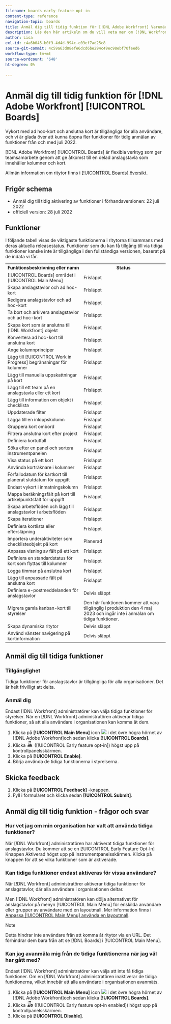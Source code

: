 ```yaml
---
filename: boards-early-feature-opt-in
content-type: reference
navigation-topic: boards
title: Anmäl dig till tidig funktion för [!DNL Adobe Workfront] Varumärkena
description: Läs den här artikeln om du vill veta mer om [!DNL Workfront Boards] tidig anmälan av funktioner.
author: Lisa
exl-id: c4a6b045-b0f3-4d4d-994c-c03ef7ad25c8
source-git-commit: 4c59a63d08efe6dcd6be294c49ec98ebf70feed6
workflow-type: tm+mt
source-wordcount: '648'
ht-degree: 0%

---
```


# Anmäl dig till tidig funktion för [!DNL Adobe Workfront] [!UICONTROL Boards]

Vykort med ad hoc-kort och anslutna kort är tillgängliga för alla användare, och vi är glada över att kunna öppna fler funktioner för tidig anmälan av funktioner från och med juli 2022.

[!DNL Adobe Workfront] [!UICONTROL Boards] är flexibla verktyg som ger teamsamarbete genom att ge åtkomst till en delad anslagstavla som innehåller kolumner och kort.

Allmän information om ritytor finns i [[!UICONTROL Boards] översikt](/help/quicksilver/agile/boards-overview.md).

## Frigör schema

* Anmäl dig till tidig aktivering av funktioner i förhandsversionen: 22 juli 2022
* officiell version: 28 juli 2022

## Funktioner

I följande tabell visas de viktigaste funktionerna i ritytorna tillsammans med deras aktuella releasestatus. Funktioner som du kan få tillgång till via tidiga funktioner kanske inte är tillgängliga i den fullständiga versionen, baserat på de indata vi får.

<table style="table-layout:auto"> 
 <tbody> 
  <tr> 
   <th><strong>Funktionsbeskrivning eller namn</strong></th>
   <th><strong>Status</strong></th> 
  </tr>
  <tr>
   <td>[!UICONTROL Boards] området i [!UICONTROL Main Menu]</td>
   <td>Frisläppt</td>
  </tr>
    <tr>
   <td>Skapa anslagstavlor och ad hoc-kort</td>
   <td>Frisläppt</td>
  </tr>
  <tr>
   <td>Redigera anslagstavlor och ad hoc-kort</td>
   <td>Frisläppt</td>
  </tr>
  <tr>
   <td>Ta bort och arkivera anslagstavlor och ad hoc-kort</td>
   <td>Frisläppt</td>
  </tr>
  <tr>
   <td>Skapa kort som är anslutna till [!DNL Workfront] objekt</td>
   <td>Frisläppt</td>
  </tr>
  <tr>
   <td>Konvertera ad hoc-kort till anslutna kort</td>
   <td>Frisläppt</td>
  </tr>
  <tr>
   <td>Ange kolumnprinciper</td>
   <td>Frisläppt</td>
  </tr>
  <tr>
   <td>Lägg till [!UICONTROL Work in Progress] begränsningar för kolumner</td>
   <td>Frisläppt</td>
  </tr>
  <tr>
   <td>Lägg till manuella uppskattningar på kort</td>
   <td>Frisläppt</td>
  </tr>
  <tr>
   <td>Lägg till ett team på en anslagstavla eller ett kort</td>
   <td>Frisläppt</td>
  </tr>
  <tr>
   <td>Lägg till information om objekt i checklista</td>
   <td>Frisläppt</td>
  </tr>
  <tr>
   <td>Uppdaterade filter</td>
   <td>Frisläppt</td>
  </tr>
  <tr>
   <td>Lägga till en inloppskolumn</td>
   <td>Frisläppt</td>
  </tr>
  <tr>
   <td>Gruppera kort ombord</td>
   <td>Frisläppt</td>
  </tr>
  <tr>
   <td>Filtrera anslutna kort efter projekt</td>
   <td>Frisläppt</td>
  </tr>
  <tr>
   <td>Definiera kortutfall</td>
   <td>Frisläppt</td>
  </tr>
  <tr>
   <td>Söka efter en panel och sortera instrumentpanelen</td>
   <td>Frisläppt</td>
  </tr>
  <tr>
   <td>Visa status på ett kort</td>
   <td>Frisläppt</td>
  </tr>
  <tr>
   <td>Använda korträknare i kolumner</td>
   <td>Frisläppt</td>
  </tr>
  <tr>
   <td>Förfallodatum för kartkort till planerat slutdatum för uppgift</td>
   <td>Frisläppt</td>
  </tr>
  <tr>
   <td>Endast vykort i inmatningskolumn</td>
   <td>Frisläppt</td>
  </tr>
  <tr>
   <td>Mappa beräkningsfält på kort till artikelpunktsfält för uppgift</td>
   <td>Frisläppt</td>
  </tr>
  <tr>
   <td>Skapa arbetsflöden och lägg till anslagstavlor i arbetsflöden</td>
   <td>Frisläppt</td>
  </tr>
  <tr>
   <td>Skapa iterationer</td>
   <td>Frisläppt</td>
  </tr>
  <tr>
   <td>Definiera kortlista eller eftersläpning</td>
   <td>Frisläppt</td>
  </tr>
  <tr>
   <td>Importera underaktiviteter som checklisteobjekt på kort</td>
   <td>Planerad</td>
  </tr>
  <tr>
   <td>Anpassa visning av fält på ett kort</td>
   <td>Frisläppt</td>
  </tr>  
  <tr>
   <td>Definiera en standardstatus för kort som flyttas till kolumner</td>
   <td>Frisläppt</td>
  </tr>
  <tr>
   <td>Logga timmar på anslutna kort</td>
   <td>Frisläppt</td>
  </tr>
  <tr>
   <td>Lägg till anpassade fält på anslutna kort</td>
   <td>Frisläppt</td>
  </tr>
  <tr>
   <td>Definiera e-postmeddelanden för anslagstavlor</td>
   <td>Delvis släppt</td>
  </tr>
  <tr>
   <td>Migrera gamla kanban-kort till styrelser</td>
   <td>Den här funktionen kommer att vara tillgänglig i produktion den 4 maj 2023 och ingår inte i anmälan om tidiga funktioner.</td>
  </tr>
  <tr>
   <td>Skapa dynamiska ritytor</td>
   <td>Delvis släppt</td>
  </tr>
  <tr>
   <td>Använd vänster navigering på kortinformation</td>
   <td>Delvis släppt</td>
  </tr>
 </tbody> 
</table>

## Anmäl dig till tidiga funktioner

### Tillgänglighet

Tidiga funktioner för anslagstavlor är tillgängliga för alla organisationer. Det är helt frivilligt att delta.

### Anmäl dig

Endast [!DNL Workfront] administratörer kan välja tidiga funktioner för styrelser. När en [!DNL Workfront] administratören aktiverar tidiga funktioner, så att alla användare i organisationen kan komma åt dem.

1. Klicka på **[!UICONTROL Main Menu]** icon ![](assets/main-menu-icon.png) i det övre högra hörnet av [!DNL Adobe Workfront]och sedan klicka **[!UICONTROL Boards]**.
1. Klicka ![Anmäl dig till tidig funktion](assets/early-feature-opt-in-not-enabled.png) ([!UICONTROL Early feature opt-in]) högst upp på kontrollpanelsskärmen.
1. Klicka på **[!UICONTROL Enable]**.
1. Börja använda de tidiga funktionerna i styrelserna.

## Skicka feedback

1. Klicka på **[!UICONTROL Feedback]** -knappen.
1. Fyll i formuläret och klicka sedan **[!UICONTROL Submit]**.

## Anmäl dig till tidig funktion - frågor och svar

### Hur vet jag om min organisation har valt att använda tidiga funktioner?

När [!DNL Workfront] administratören har aktiverat tidiga funktioner för anslagstavlor. Du kommer att se en [!UICONTROL Early Feature Opt-In] Knappen Aktiverad högst upp på instrumentpanelsskärmen. Klicka på knappen för att se vilka funktioner som är aktiverade.

### Kan tidiga funktioner endast aktiveras för vissa användare?

När [!DNL Workfront] administratörer aktiverar tidiga funktioner för anslagstavlor, där alla användare i organisationen deltar.

Men [!DNL Workfront] administratören kan dölja alternativet för anslagstavlor på menyn [!UICONTROL Main Menu] för enskilda användare eller grupper av användare med en layoutmall. Mer information finns i [Anpassa [!UICONTROL Main Menu] använda en layoutmall](/help/quicksilver/administration-and-setup/customize-workfront/use-layout-templates/customize-main-menu.md).

>[!NOTE]
>
>Detta hindrar inte användare från att komma åt ritytor via en URL. Det förhindrar dem bara från att se [!DNL Boards] i [!UICONTROL Main Menu].

### Kan jag avanmäla mig från de tidiga funktionerna när jag väl har gått med?

Endast [!DNL Workfront] administratörer kan välja att inte få tidiga funktioner. Om en [!DNL Workfront] administratören inaktiverar de tidiga funktionerna, vilket innebär att alla användare i organisationen avanmäts.

1. Klicka på **[!UICONTROL Main Menu]** icon ![](assets/main-menu-icon.png) i det övre högra hörnet av [!DNL Adobe Workfront]och sedan klicka **[!UICONTROL Boards]**.
1. Klicka ![Anmäl dig till tidig funktion aktiverat](assets/early-feature-opt-in-enabled.png) ([!UICONTROL Early feature opt-in enabled]) högst upp på kontrollpanelsskärmen.
1. Klicka på **[!UICONTROL Disable]**.
